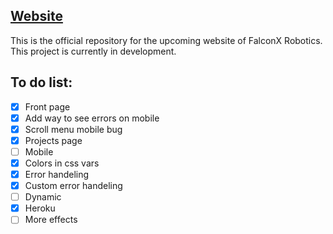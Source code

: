 ## [Website](https://falconxrobotics.herokuapp.com/)

This is the official repository for the upcoming website of FalconX Robotics. This project is currently in development.

## To do list:

- [x] Front page
- [x] Add way to see errors on mobile
- [x] Scroll menu mobile bug
- [x] Projects page
- [ ] Mobile
- [x] Colors in css vars
- [x] Error handeling
- [x] Custom error handeling
- [ ] Dynamic
- [x] Heroku
- [ ] More effects
